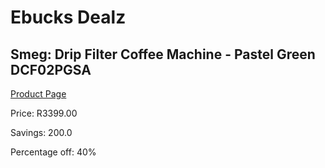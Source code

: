 
# Ebucks Dealz
## Smeg: Drip Filter Coffee Machine - Pastel Green DCF02PGSA
[Product Page](https://www.ebucks.com/web/shop/productSelected.do?prodId=1158885089&catId=1157555110)

Price: R3399.00

Savings: 200.0

Percentage off: 40%
	